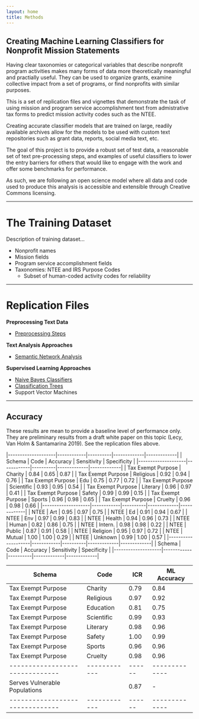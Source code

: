 ```yaml
---
layout: home
title: Methods
---
```


## Creating Machine Learning Classifiers for Nonprofit Mission Statements


Having clear taxonomies or categorical variables that describe nonprofit program activities makes many forms of data more theoretically meaningful and practially useful. They can be used to organize grants, examine collective impact from a set of programs, or find nonprofits with similar purposes. 

This is a set of replication files and vignettes that demonstrate the task of using mission and program service accomplishment text from admistrative tax forms to predict mission activity codes such as the NTEE.

Creating accurate classifier models that are trained on large, readily available archives allow for the models to be used with custom text repositories such as grant data, reports, social media text, etc. 

The goal of this project is to provide a robust set of test data, a reasonable set of text pre-processing steps, and examples of useful classifiers to lower the entry barriers for others that would like to engage with the work and offer some benchmarks for performance. 

As such, we are following an open science model where all data and code used to produce this analysis is accessible and extensible through Creative Commons licensing. 

------------------------

# The Training Dataset

Description of training dataset...

* Nonprofit names
* Mission fields 
* Program service accomplishment fields 
* Taxonomies: NTEE and IRS Purpose Codes
  * Subset of human-coded activity codes for reliability

---------------------------

# Replication Files

**Preprocessing Text Data** 

* [Preprocessing Steps](tutorials/Preprocessing.html) 


**Text Analysis Approaches**

* [Semantic Network Analysis](tutorials/semantic_networks.html)  

**Supervised Learning Approaches**  

* [Naive Bayes Classifiers](tutorials/Naive_Bayes.html)
* [Classification Trees](tutorials/Classification_Trees.html)
* Support Vector Machines



-------------------------

## Accuracy

These results are mean to provide a baseline level of performance only. They are preliminary results from a draft white paper on this topic (Lecy, Van Holm & Santamarina 2019). See the replication files above. 


|--------------------|------------|----------|-------------|-------------| 
| Schema             | Code       | Accuracy | Sensitivity | Specificity | 
|--------------------|------------|----------|-------------|-------------| 
| Tax Exempt Purpose | Charity    | 0.84     | 0.65        | 0.87        | 
| Tax Exempt Purpose | Religious  | 0.92     | 0.94        | 0.76        | 
| Tax Exempt Purpose | Edu        | 0.75     | 0.77        | 0.72        | 
| Tax Exempt Purpose | Scientific | 0.93     | 0.95        | 0.54        | 
| Tax Exempt Purpose | Literary   | 0.96     | 0.97        | 0.41        | 
| Tax Exempt Purpose | Safety     | 0.99     | 0.99        | 0.15        | 
| Tax Exempt Purpose | Sports     | 0.96     | 0.98        | 0.65        | 
| Tax Exempt Purpose | Cruelty    | 0.96     | 0.98        | 0.66        | 
|--------------------|------------|----------|-------------|-------------| 
| NTEE               | Art        | 0.95     | 0.97        | 0.75        | 
| NTEE               | Ed         | 0.91     | 0.94        | 0.67        | 
| NTEE               | Env        | 0.97     | 0.99        | 0.83        | 
| NTEE               | Health     | 0.94     | 0.96        | 0.73        | 
| NTEE               | Human      | 0.82     | 0.86        | 0.75        | 
| NTEE               | Intern.    | 0.98     | 0.98        | 0.22        | 
| NTEE               | Public     | 0.87     | 0.91        | 0.58        | 
| NTEE               | Religion   | 0.95     | 0.97        | 0.72        | 
| NTEE               | Mutual     | 1.00     | 1.00        | 0.29        | 
| NTEE               | Unknown    | 0.99     | 1.00        | 0.57        | 
|--------------------|------------|----------|-------------|-------------| 
| Schema             | Code       | Accuracy | Sensitivity | Specificity | 
|--------------------|------------|----------|-------------|-------------| 




| Schema                        | Code       | ICR  | ML Accuracy | 
|-------------------------------|------------|------|-------------| 
| Tax Exempt Purpose            | Charity    | 0.79 | 0.84        | 
| Tax Exempt Purpose            | Religious  | 0.97 | 0.92        | 
| Tax Exempt Purpose            | Education  | 0.81 | 0.75        | 
| Tax Exempt Purpose            | Scientific | 0.99 | 0.93        | 
| Tax Exempt Purpose            | Literary   | 0.98 | 0.96        | 
| Tax Exempt Purpose            | Safety     | 1.00 | 0.99        | 
| Tax Exempt Purpose            | Sports     | 0.96 | 0.96        | 
| Tax Exempt Purpose            | Cruelty    | 0.98 | 0.96        | 
|-------------------------------|------------|------|-------------| 
| Serves Vulnerable Populations |            | 0.87 | -           | 
|-------------------------------|------------|------|-------------| 





